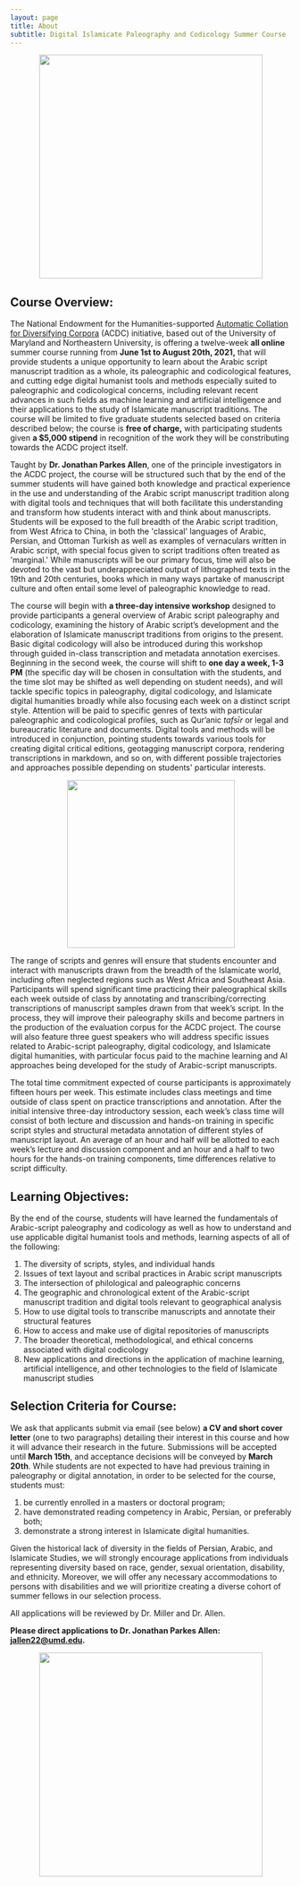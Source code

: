 ```yaml
---
layout: page
title: About
subtitle: Digital Islamicate Paleography and Codicology Summer Course
---
```

<center><img src="/islamicate-dh.github.io/img/paleographycanvas.jpg" width="400"></center>

Course Overview:
-----
The National Endowment for the Humanities-supported [Automatic Collation for Diversifying Corpora](http://islamicate-dh.github.io/AboutACDC/) (ACDC) initiative, based out of the University of Maryland and Northeastern University, is offering a twelve-week **all online** summer course running from **June 1st to August 20th, 2021,** that will provide students a unique opportunity to learn about the Arabic script manuscript tradition as a whole, its paleographic and codicological features, and cutting edge digital humanist tools and methods especially suited to paleographic and codicological concerns, including relevant recent advances in such fields as machine learning and artificial intelligence and their applications to the study of Islamicate manuscript traditions. The course will be limited to five graduate students selected based on criteria described below; the course is **free of charge,** with participating students given **a $5,000 stipend** in recognition of the work they will be constributing towards the ACDC project itself. 

Taught by **Dr. Jonathan Parkes Allen**, one of the principle investigators in the ACDC project, the course will be structured such that by the end of the summer students will have gained both knowledge and practical experience in the use and understanding of the Arabic script manuscript tradition along with digital tools and techniques that will both facilitate this understanding and transform how students interact with and think about manuscripts. Students will be exposed to the full breadth of the Arabic script tradition, from West Africa to China, in both the 'classical' languages of Arabic, Persian, and Ottoman Turkish as well as examples of vernaculars written in Arabic script, with special focus given to script traditions often treated as 'marginal.' While manuscripts will be our primary focus, time will also be devoted to the vast but underappreciated output of lithographed texts in the 19th and 20th centuries, books which in many ways partake of manuscript culture and often entail some level of paleographic knowledge to read.

The course will begin with **a three-day intensive workshop** designed to provide participants a general overview of Arabic script paleography and codicology, examining the history of Arabic script’s development and the elaboration of Islamicate manuscript traditions from origins to the present. Basic digital codicology will also be introduced during this workshop through guided in-class transcription and metadata annotation exercises. Beginning in the second week, the course will shift to **one day a week, 1-3 PM** (the specific day will be chosen in consultation with the students, and the time slot may be shifted as well depending on student needs), and will tackle specific topics in paleography, digital codicology, and Islamicate digital humanities broadly while also focusing each week on a distinct script style. Attention will be paid to specific genres of texts with particular paleographic and codicological profiles, such as Qur’anic _tafsīr_ or legal and bureaucratic literature and documents. Digital tools and methods will be introduced in conjunction, pointing students towards various tools for creating digital critical editions, geotagging manuscript corpora, rendering transcriptions in markdown, and so on, with different possible trajectories and approaches possible depending on students' particular interests. 

<center><img src="/islamicate-dh.github.io/img/BnFArabe409.jpeg" width="300"></center>

The range of scripts and genres will ensure that students encounter and interact with manuscripts drawn from the breadth of the Islamicate world, including often neglected regions such as West Africa and Southeast Asia. Participants will spend significant time practicing their paleographical skills each week outside of class by annotating and transcribing/correcting transcriptions of manuscript samples drawn from that week’s script. In the process, they will improve their paleography skills and become partners in the production of the evaluation corpus for the ACDC project. The course will also feature three guest speakers who will address specific issues related to Arabic-script paleography, digital codicology, and Islamicate digital humanities, with particular focus paid to the machine learning and AI approaches being developed for the study of Arabic-script manuscripts. 

The total time commitment expected of course participants is approximately fifteen hours per week. This estimate includes class meetings and time outside of class spent on practice transcriptions and annotation. After the initial intensive three-day introductory session, each week’s class time will consist of both lecture and discussion and hands-on training in specific script styles and structural metadata annotation of different styles of manuscript layout. An average of an hour and half will be allotted to each week’s lecture and discussion component and an hour and a half to two hours for the hands-on training components, time differences relative to script difficulty. 
   

Learning Objectives:
-------
By the end of the course, students will have learned the fundamentals of Arabic-script paleography and codicology as well as how to understand and use applicable digital humanist tools and methods, learning aspects of all of the following:

1. The diversity of scripts, styles, and individual hands
2. Issues of text layout and scribal practices in Arabic script manuscripts 
3. The intersection of philological and paleographic concerns 
4. The geographic and chronological extent of the Arabic-script manuscript tradition and digital tools relevant to geographical analysis
5. How to use digital tools to transcribe manuscripts and annotate their structural features
6. How to access and make use of digital repositories of manuscripts
7. The broader theoretical, methodological, and ethical concerns associated with digital codicology
8. New applications and directions in the application of machine learning, artificial intelligence, and other technologies to the field of Islamicate manuscript studies

Selection Criteria for Course:
-----
We ask that applicants submit via email (see below) **a CV and short cover letter** (one to two paragraphs) detailing their interest in this course and how it will advance their research in the future. Submissions will be accepted until **March 15th**, and acceptance decisions will be conveyed by **March 20th**. While students are not expected to have had previous training in paleography or digital annotation, in order to be selected for the course, students must:

1. be currently enrolled in a masters or doctoral program; 
2. have demonstrated reading competency in Arabic, Persian, or preferably both;
3. demonstrate a strong interest in Islamicate digital humanities. 

Given the historical lack of diversity in the fields of Persian, Arabic, and Islamicate Studies, we will strongly encourage applications from individuals representing diversity based on race, gender, sexual orientation, disability, and ethnicity. Moreover, we will offer any necessary accommodations to persons with disabilities and we will prioritize creating a diverse cohort of summer fellows in our selection process. 

All applications will be reviewed by Dr. Miller and Dr. Allen.

**Please direct applications to Dr. Jonathan Parkes Allen: jallen22@umd.edu.**


<center><img src="/islamicate-dh.github.io/img/nastaliq2.jpg" width="400"></center>